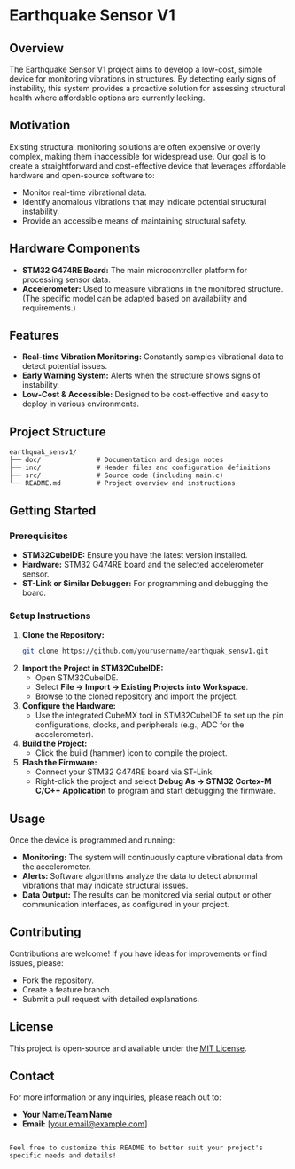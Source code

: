 
# Earthquake Sensor V1

## Overview
The Earthquake Sensor V1 project aims to develop a low-cost, simple device for monitoring vibrations in structures. By detecting early signs of instability, this system provides a proactive solution for assessing structural health where affordable options are currently lacking.

## Motivation
Existing structural monitoring solutions are often expensive or overly complex, making them inaccessible for widespread use. Our goal is to create a straightforward and cost-effective device that leverages affordable hardware and open-source software to:
- Monitor real-time vibrational data.
- Identify anomalous vibrations that may indicate potential structural instability.
- Provide an accessible means of maintaining structural safety.

## Hardware Components
- **STM32 G474RE Board:** The main microcontroller platform for processing sensor data.
- **Accelerometer:** Used to measure vibrations in the monitored structure. (The specific model can be adapted based on availability and requirements.)

## Features
- **Real-time Vibration Monitoring:** Constantly samples vibrational data to detect potential issues.
- **Early Warning System:** Alerts when the structure shows signs of instability.
- **Low-Cost & Accessible:** Designed to be cost-effective and easy to deploy in various environments.

## Project Structure
```
earthquak_sensv1/
├── doc/              # Documentation and design notes
├── inc/              # Header files and configuration definitions
├── src/              # Source code (including main.c)
└── README.md         # Project overview and instructions
```

## Getting Started

### Prerequisites
- **STM32CubeIDE:** Ensure you have the latest version installed.
- **Hardware:** STM32 G474RE board and the selected accelerometer sensor.
- **ST-Link or Similar Debugger:** For programming and debugging the board.

### Setup Instructions
1. **Clone the Repository:**
   ```bash
   git clone https://github.com/yourusername/earthquak_sensv1.git
   ```
2. **Import the Project in STM32CubeIDE:**
   - Open STM32CubeIDE.
   - Select **File → Import → Existing Projects into Workspace**.
   - Browse to the cloned repository and import the project.
3. **Configure the Hardware:**
   - Use the integrated CubeMX tool in STM32CubeIDE to set up the pin configurations, clocks, and peripherals (e.g., ADC for the accelerometer).
4. **Build the Project:**
   - Click the build (hammer) icon to compile the project.
5. **Flash the Firmware:**
   - Connect your STM32 G474RE board via ST-Link.
   - Right-click the project and select **Debug As → STM32 Cortex-M C/C++ Application** to program and start debugging the firmware.

## Usage
Once the device is programmed and running:
- **Monitoring:** The system will continuously capture vibrational data from the accelerometer.
- **Alerts:** Software algorithms analyze the data to detect abnormal vibrations that may indicate structural issues.
- **Data Output:** The results can be monitored via serial output or other communication interfaces, as configured in your project.

## Contributing
Contributions are welcome! If you have ideas for improvements or find issues, please:
- Fork the repository.
- Create a feature branch.
- Submit a pull request with detailed explanations.

## License
This project is open-source and available under the [MIT License](LICENSE).

## Contact
For more information or any inquiries, please reach out to:
- **Your Name/Team Name**
- **Email:** [your.email@example.com]

```

Feel free to customize this README to better suit your project's specific needs and details!
